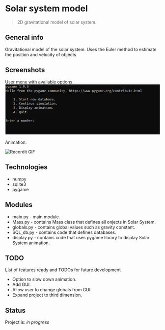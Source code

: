# Solar system model
> 2D gravitational model of solar system.

## General info
Gravitational model of the solar system. Uses the Euler method to estimate the position and velocity of objects.

## Screenshots
User menu with available options.
![Menu](./img/menu.png)

Animation:

![Recordit GIF](http://g.recordit.co/j77SYFvqbO.gif)

## Technologies
* numpy
* sqlite3
* pygame

## Modules
* main.py - main module.
* Mass.py - contains Mass class that defines all onjects in Solar System.
* globals.py - contains global values such as gravity constant.
* SQL_db.py - contains code that defines databases.
* display.py - contains code that uses pygame library to display Solar System animation.


## TODO
List of features ready and TODOs for future development
* Option to slow down animation.
* Add GUI.
* Allow user to change globals from  GUI.
* Expand project to third dimension.


## Status
Project is: _in progress_
